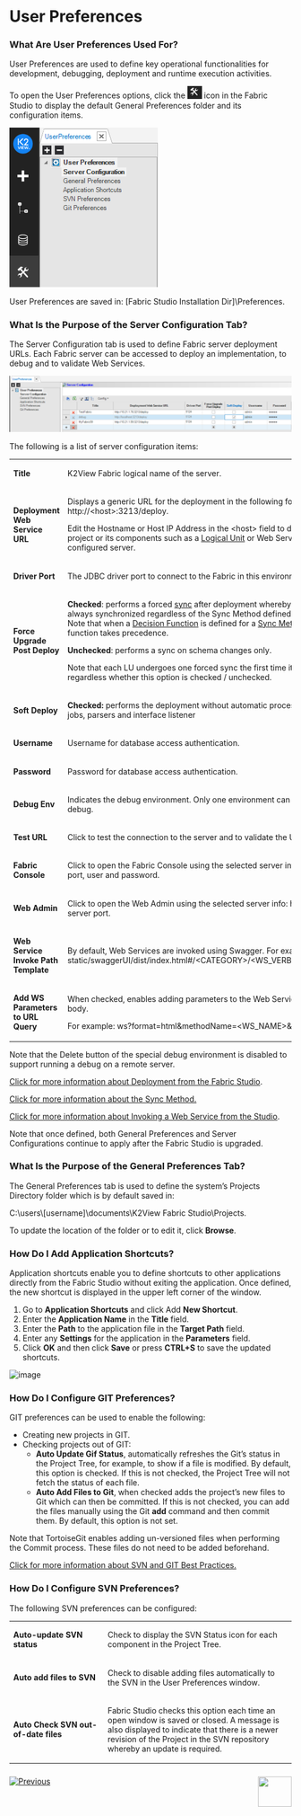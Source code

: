 # User Preferences

### What Are User Preferences Used For?
User Preferences are used to define key operational functionalities for development, debugging, deployment and runtime execution activities.

<studio>

To open the User Preferences options, click the <img src="images/04_01_02_icon5.png" style="zoom:67%;" /> icon in the Fabric Studio to display the default General Preferences folder and its configuration items.

![image](images/04_04_01_user_pref.PNG)

User Preferences are saved in: [Fabric Studio Installation Dir]\Preferences. 

### What Is the Purpose of the Server Configuration Tab?

The Server Configuration tab is used to define Fabric server deployment URLs. Each Fabric server can be accessed to deploy an implementation, to debug and to validate Web Services. 

![image](images/04_04_02_server_config.PNG)


The following is a list of server configuration items: 

<table>
<tbody>
<tr>
<td width="200">
<p><strong>Title</strong></p>
</td>
<td width="500">
<p>K2View Fabric logical name of the server.</p>
</td>
</tr>
<tr>
<td width="133">
<p><strong>Deployment Web Service URL</strong></p>
</td>
<td width="467">
<p>Displays a generic URL for the deployment in the following format: http://&lt;host&gt;:3213/deploy.</p>
<p>Edit the Hostname or Host IP Address in the &lt;host&gt; field to deploy your project or its components such as a <a href="/articles/03_logical_units/01_LU_overview.md">Logical Unit</a> or Web Services to the configured server.</p>
</td>
</tr>
<tr>
<td width="133">
<p><strong>Driver Port</strong></p>
</td>
<td width="467">
<p>The JDBC driver port to connect to the Fabric in this environment.</p>
</td>
</tr>
<tr>
<td width="133">
<p><strong>Force Upgrade Post Deploy</strong></p>
</td>
<td width="467">
<p><strong>Checked</strong>: performs a forced <a href="/articles/14_sync_LU_instance/01_sync_LUI_overview.md">sync</a> after deployment whereby the LU is always synchronized regardless of the Sync Method defined for the LU. <br />Note that when a <a href="/articles/07_table_population/08_project_functions.md#project-function-types">Decision Function</a> is defined for a <a href="/articles/14_sync_LU_instance/04_sync_methods.md">Sync Method</a>, the function takes precedence.</p>
<p><strong>Unchecked</strong>: performs a sync on schema changes only.</p>
<p>Note that each LU undergoes one forced sync the first time it is retrieved, regardless whether this option is checked / unchecked.</p>
</td>
</tr>
<tr>
<td>
<p><strong>Soft Deploy</strong></p>
</td>
<td>
<p><strong>Checked:</strong> performs the deployment without automatic processes: user jobs, parsers and interface listener</p>
</td>
</tr>
<tr>
<td width="133">
<p><strong>Username</strong></p>
</td>
<td width="467">
<p>Username for database access authentication.</p>
</td>
</tr>
<tr>
<td width="133">
<p><strong>Password</strong></p>
</td>
<td width="467">
<p>Password for database access authentication.</p>
</td>
</tr>
<tr>
<td width="133">
<p><strong>Debug Env</strong></p>
</td>
<td width="467">
<p>Indicates the debug environment. Only one environment can be marked as debug.</p>
</td>
</tr>
<tr>
<td width="133">
<p><strong>Test URL</strong></p>
</td>
<td width="467">
<p>Click to test the connection to the server and to validate the URL.</p>
</td>
</tr>
<tr>
<td width="133">
<p><strong>Fabric Console</strong></p>
</td>
<td width="467">
<p>Click to open the Fabric Console using the selected server info: host, JDBC port, user and password.</p>
</td>
</tr>
<tr>
<td width="133">
<p><strong>Web Admin</strong></p>
</td>
<td width="467">
<p>Click to open the Web Admin using the selected server info: host and web server port.</p>
</td>
</tr>
<tr>
<td width="133">
<p><strong>Web Service Invoke Path Template</strong></p>
</td>
<td width="467">
<p>By default, Web Services are invoked using Swagger. For example: static/swaggerUI/dist/index.html#/&lt;CATEGORY&gt;/&lt;WS_VERB&gt;_&lt;WS_PATH&gt;</p>
</td>
</tr>
<tr>
<td width="133">
<p><strong>Add WS Parameters to URL Query</strong></p>
</td>
<td width="467">
<p>When checked, enables adding parameters to the Web Service (WS) URL body.</p>
<p>For example: ws?format=html&amp;methodName=&lt;WS_NAME&gt;&amp;token=&nbsp;&nbsp;&nbsp;&nbsp;&nbsp;</p>
</td>
</tr>
</tbody>
</table>


Note that the Delete button of the special debug environment is disabled to support running a debug on a remote server.



[Click for more information about Deployment from the Fabric Studio](/articles/16_deploy_fabric/02_deploy_from_Fabric_Studio.md).

[Click for more information about the Sync Method.](/articles/14_sync_LU_instance/04_sync_methods.md)

[Click for more information about Invoking a Web Service from the Studio](/articles/15_web_services_and_graphit/09_swagger.md#invoking-and-testing-web-services-using-fabric-studio).

Note that once defined, both General Preferences and Server Configurations continue to apply after the Fabric Studio is upgraded.

### What Is the Purpose of the General Preferences Tab?

The General Preferences tab is used to define the system’s Projects Directory folder which is by default saved in:

C:\users\\[username]\documents\K2View Fabric Studio\Projects.

To update the location of the folder or to edit it, click **Browse**.

### How Do I Add Application Shortcuts?

Application shortcuts enable you to define shortcuts to other applications directly from the Fabric Studio without exiting the application. Once defined, the new shortcut is displayed in the upper left corner of the window.

1. Go to **Application Shortcuts** and click Add **New Shortcut**.  
2. Enter the **Application Name** in the **Title** field.
3. Enter the **Path** to the application file in the **Target Path** field.
4. Enter any **Settings** for the application in the **Parameters** field.
5. Click **OK** and then click **Save** or press **CTRL+S** to save the updated shortcuts. 

![image](images/04_04_03_app_shortcut.PNG)

### How Do I Configure GIT Preferences?

GIT preferences can be used to enable the following:
* Creating new projects in GIT.
* Checking projects out of GIT: 
  * **Auto Update Gif Status**, automatically refreshes the Git’s status in the Project Tree, for example, to show if a file is modified. By default, this option is checked. If this is not checked, the Project Tree will not fetch the status of each file.
  * **Auto Add Files to Git**, when checked adds the project’s new files to Git which can then be committed. If this is not checked, you can add the files manually using the Git **add** command and then commit them. By default, this option is not set.

Note that TortoiseGit enables adding un-versioned files when performing the Commit process. These files do not need to be added beforehand. 

[Click for more information about SVN and GIT Best Practices.](/articles/04_fabric_studio/07_best_practices_for_working_with_GIT_and_SVN.md)

### How Do I Configure SVN Preferences?
The following SVN preferences can be configured:

<table>
<tbody>
<tr>
<td width="200">
<p><strong>Auto-update SVN status</strong></p>
</td>
<td width="500">
<p>Check to display the SVN Status icon for each component in the Project Tree.</p>
</td>
</tr>
<tr>
<td width="236">
<p><strong>Auto add files to SVN</strong></p>
</td>
<td width="368">
<p>Check to disable adding files automatically to the SVN in the User Preferences window.</p>
</td>
</tr>
<tr>
<td width="236">
<p><strong>Auto Check SVN out-of-date files</strong></p>
</td>
<td width="368">
<p>Fabric Studio checks this option each time an open window is saved or closed. A message is also displayed to indicate that there is a newer revision of the Project in the SVN repository whereby an update is required.</p>
</td>
</tr>
</tbody>
</table>


</studio>

<web>



</web>

### 

[![Previous](/articles/images/Previous.png)](/articles/04_fabric_studio/03_diagram_and_toolbars.md)[<img align="right" width="60" height="54" src="/articles/images/Next.png">](/articles/04_fabric_studio/05_creating_a_new_project.md)



